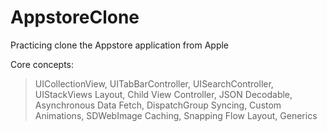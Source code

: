 # AppstoreClone
Practicing clone the Appstore application from Apple

Core concepts:
> UICollectionView, 
> UITabBarController,
> UISearchController,
> UIStackViews Layout,
> Child View Controller,
> JSON Decodable,
> Asynchronous Data Fetch,
> DispatchGroup Syncing,
> Custom Animations,
> SDWebImage Caching,
> Snapping Flow Layout,
> Generics
